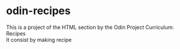 # odin-recipes
This is a project of the HTML section by the Odin Project Curriculum: Recipes
<br>
It consist by making recipe 
